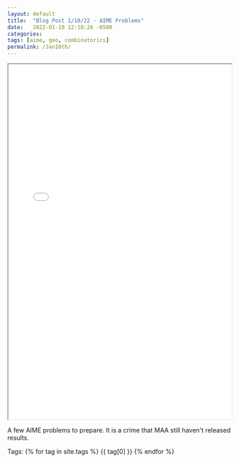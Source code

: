 ```yaml
---
layout: default
title:  "Blog Post 1/10/22 - AIME Problems"
date:   2022-01-10 12:18:26 -0500
categories: 
tags: [aime, geo, combinatorics]
permalink: /Jan10th/
---
```

  <iframe src="/assets\img\Math_Diary_01_10_21.pdf" width="100%" height="800px">
  </iframe>

A few AIME problems to prepare. It is a crime that MAA still haven't released results.

<p>
Tags:
{% for tag in site.tags %}
  {{ tag[0] }}
{% endfor %}
</p>
 
